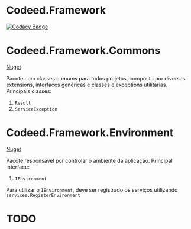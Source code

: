# Codeed.Framework
[![Codacy Badge](https://app.codacy.com/project/badge/Grade/75bd75fc9b6f48bdad6f135b59dfdc1d)](https://www.codacy.com/gh/Codeed-Dev/Codeed.Framework/dashboard?utm_source=github.com&amp;utm_medium=referral&amp;utm_content=Grupo-IDA/Codeed.Framework&amp;utm_campaign=Badge_Grade)

# Codeed.Framework.Commons
[Nuget](https://www.nuget.org/packages/Codeed.Framework.Commons)

Pacote com classes comums para todos projetos, composto por diversas extensions, interfaces genéricas e classes e exceptions utilitárias.
Principais classes:
1. `Result`
2. `ServiceException` 

# Codeed.Framework.Environment
[Nuget](https://www.nuget.org/packages/Codeed.Framework.Environment)

Pacote responsável por controlar o ambiente da aplicação. 
Principal interface:
1. `IEnvironment`

Para utilizar o `IEnvironment`, deve ser registrado os serviços utilizando `services.RegisterEnvironment`

# TODO
